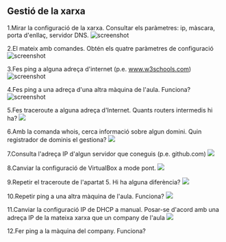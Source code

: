 ## Gestió de la xarxa

1.Mirar la configuració de la xarxa. Consultar els paràmetres: ip, màscara, porta d'enllaç, servidor DNS.
![screenshot](https://github.com/manteph/modul1/blob/main/Documentaci%C3%B3/Gestio%20de%20la%20xarxa/imatges/Screenshot%20from%202022-03-25%2017-00-04.png)

2.El mateix amb comandes. Obtén els quatre paràmetres de configuració
![screenshot](https://github.com/manteph/modul1/blob/main/Documentaci%C3%B3/Gestio%20de%20la%20xarxa/imatges/Screenshot%20from%202022-03-25%2017-02-49.png)

3.Fes ping a alguna adreça d'internet (p.e. www.w3schools.com)
![screenshot](https://github.com/manteph/modul1/blob/main/Documentaci%C3%B3/Gestio%20de%20la%20xarxa/imatges/Screenshot%20from%202022-03-25%2017-03-40.png)

4.Fes ping a una adreça d'una altra màquina de l'aula. Funciona?
![screenshot](https://github.com/manteph/modul1/blob/main/Documentaci%C3%B3/Gestio%20de%20la%20xarxa/imatges/Screenshot%20from%202022-03-25%2017-04-28.png)

5.Fes traceroute a alguna adreça d'Internet. Quants routers intermedis hi ha?
![](https://github.com/manteph/modul1/blob/main/Documentaci%C3%B3/Gestio%20de%20la%20xarxa/imatges/Screenshot%20from%202022-03-25%2017-05-34.png)

6.Amb la comanda whois, cerca informació sobre algun domini. Quin registrador de dominis el gestiona?
![](https://github.com/manteph/modul1/blob/main/Documentaci%C3%B3/Gestio%20de%20la%20xarxa/imatges/Screenshot%20from%202022-03-25%2017-12-46.png)

7.Consulta l'adreça IP d'algun servidor que coneguis (p.e. github.com)
![](https://github.com/manteph/modul1/blob/main/Documentaci%C3%B3/Gestio%20de%20la%20xarxa/imatges/Screenshot%20from%202022-03-25%2017-15-27.png)

8.Canviar la configuració de VirtualBox a mode pont.
![](https://github.com/manteph/modul1/blob/main/Documentaci%C3%B3/Gestio%20de%20la%20xarxa/imatges/Screenshot%20from%202022-03-25%2017-15-55.png)

9.Repetir el traceroute de l'apartat 5. Hi ha alguna diferència?
![](https://github.com/manteph/modul1/blob/main/Documentaci%C3%B3/Gestio%20de%20la%20xarxa/imatges/Screenshot%20from%202022-03-25%2017-18-03.png)

10.Repetir ping a una altra màquina de l'aula. Funciona?
![](https://github.com/manteph/modul1/blob/main/Documentaci%C3%B3/Gestio%20de%20la%20xarxa/imatges/Screenshot%20from%202022-03-25%2017-18-43.png)

11.Canviar la configuració IP de DHCP a manual. Posar-se d'acord amb una adreça IP de la mateixa xarxa que un company de l'aula
![](https://github.com/manteph/modul1/blob/main/Documentaci%C3%B3/Gestio%20de%20la%20xarxa/imatges/Screenshot%20from%202022-03-25%2017-34-15.png)

12.Fer ping a la màquina del company. Funciona?
